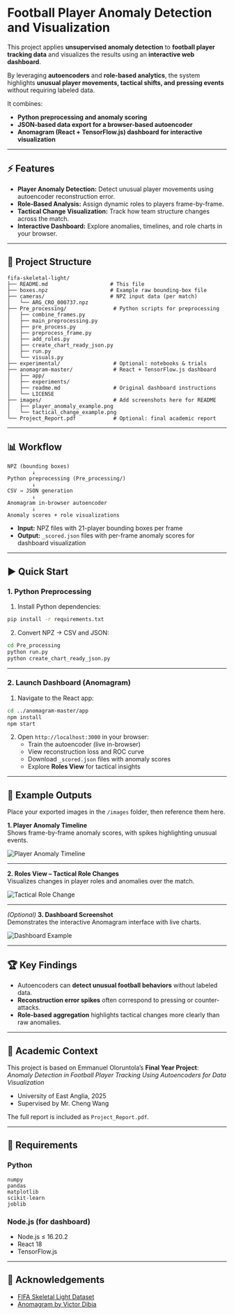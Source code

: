 # Football Player Anomaly Detection and Visualization

This project applies **unsupervised anomaly detection** to **football player tracking data** and visualizes the results using an **interactive web dashboard**.  

By leveraging **autoencoders** and **role-based analytics**, the system highlights **unusual player movements, tactical shifts, and pressing events** without requiring labeled data.  

It combines:
- **Python preprocessing and anomaly scoring**
- **JSON-based data export for a browser-based autoencoder**
- **Anomagram (React + TensorFlow.js) dashboard for interactive visualization**

---

## ⚡ Features

- **Player Anomaly Detection:** Detect unusual player movements using autoencoder reconstruction error.
- **Role-Based Analysis:** Assign dynamic roles to players frame-by-frame.
- **Tactical Change Visualization:** Track how team structure changes across the match.
- **Interactive Dashboard:** Explore anomalies, timelines, and role charts in your browser.

---

## 📂 Project Structure

```
fifa-skeletal-light/
├── README.md                    # This file
├── boxes.npz                    # Example raw bounding-box file
├── cameras/                     # NPZ input data (per match)
│   └── ARG_CRO_000737.npz
├── Pre_processing/               # Python scripts for preprocessing
│   ├── combine_frames.py
│   ├── main_preprocessing.py
│   ├── pre_process.py
│   ├── preprocess_frame.py
│   ├── add_roles.py
│   ├── create_chart_ready_json.py
│   ├── run.py
│   └── visuals.py
├── experimental/                 # Optional: notebooks & trials
├── anomagram-master/             # React + TensorFlow.js dashboard
│   ├── app/
│   ├── experiments/
│   ├── readme.md                 # Original dashboard instructions
│   └── LICENSE
├── images/                       # Add screenshots here for README
│   ├── player_anomaly_example.png
│   └── tactical_change_example.png
└── Project_Report.pdf            # Optional: final academic report
```

---

## 📊 Workflow

```
NPZ (bounding boxes)
        ↓
Python preprocessing (Pre_processing/)
        ↓
CSV → JSON generation
        ↓
Anomagram in-browser autoencoder
        ↓
Anomaly scores + role visualizations
```

- **Input:** NPZ files with 21-player bounding boxes per frame  
- **Output:** `_scored.json` files with per-frame anomaly scores for dashboard visualization  

---

## ▶️ Quick Start

### **1. Python Preprocessing**
1. Install Python dependencies:
```bash
pip install -r requirements.txt
```
2. Convert NPZ → CSV and JSON:
```bash
cd Pre_processing
python run.py
python create_chart_ready_json.py
```

---

### **2. Launch Dashboard (Anomagram)**
1. Navigate to the React app:
```bash
cd ../anomagram-master/app
npm install
npm start
```
2. Open `http://localhost:3000` in your browser:
   - Train the autoencoder (live in-browser)
   - View reconstruction loss and ROC curve
   - Download `_scored.json` files with anomaly scores
   - Explore **Roles View** for tactical insights

---

## 📸 Example Outputs

Place your exported images in the `/images` folder, then reference them here.

**1. Player Anomaly Timeline**  
Shows frame-by-frame anomaly scores, with spikes highlighting unusual events.  

![Player Anomaly Timeline](images/player_anomaly_example.png)

---

**2. Roles View – Tactical Role Changes**  
Visualizes changes in player roles and anomalies over the match.  

![Tactical Role Change](images/tactical_change_example.png)

---

*(Optional)* **3. Dashboard Screenshot**  
Demonstrates the interactive Anomagram interface with live charts.  

![Dashboard Example](images/dashboard_example.png)

---

## 🏆 Key Findings

- Autoencoders can **detect unusual football behaviors** without labeled data.  
- **Reconstruction error spikes** often correspond to pressing or counter-attacks.  
- **Role-based aggregation** highlights tactical changes more clearly than raw anomalies.

---

## 📄 Academic Context

This project is based on Emmanuel Oloruntola’s **Final Year Project**:  
*Anomaly Detection in Football Player Tracking Using Autoencoders for Data Visualization*  
- University of East Anglia, 2025  
- Supervised by Mr. Cheng Wang  

The full report is included as `Project_Report.pdf`.

---

## 🔧 Requirements

### **Python**
```
numpy
pandas
matplotlib
scikit-learn
joblib
```

### **Node.js (for dashboard)**
- Node.js ≤ 16.20.2  
- React 18  
- TensorFlow.js  

---

## 🙌 Acknowledgements

- [FIFA Skeletal Light Dataset](https://www.kaggle.com/competitions/fifa-skeletal-light)  
- [Anomagram by Victor Dibia](https://github.com/victordibia/anomagram)
